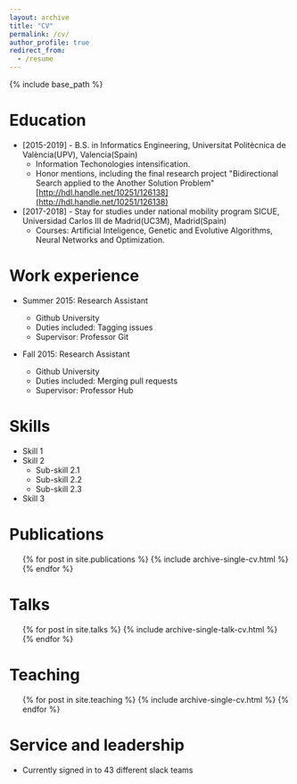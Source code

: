 ```yaml
---
layout: archive
title: "CV"
permalink: /cv/
author_profile: true
redirect_from:
  - /resume
---
```


{% include base_path %}

Education
======
* [2015-2019] - B.S. in Informatics Engineering, Universitat Politècnica de València(UPV), Valencia(Spain)
  * Information Techonologies intensification.
  * Honor mentions, including the final research project  "Bidirectional Search applied to the Another Solution Problem" [http://hdl.handle.net/10251/126138](http://hdl.handle.net/10251/126138)
* [2017-2018] - Stay for studies under national mobility program SICUE, Universidad Carlos III de Madrid(UC3M), Madrid(Spain)
  * Courses: Artificial Inteligence, Genetic and Evolutive Algorithms, Neural Networks and Optimization.

Work experience
======
* Summer 2015: Research Assistant
  * Github University
  * Duties included: Tagging issues
  * Supervisor: Professor Git

* Fall 2015: Research Assistant
  * Github University
  * Duties included: Merging pull requests
  * Supervisor: Professor Hub
  
Skills
======
* Skill 1
* Skill 2
  * Sub-skill 2.1
  * Sub-skill 2.2
  * Sub-skill 2.3
* Skill 3

Publications
======
  <ul>{% for post in site.publications %}
    {% include archive-single-cv.html %}
  {% endfor %}</ul>
  
Talks
======
  <ul>{% for post in site.talks %}
    {% include archive-single-talk-cv.html %}
  {% endfor %}</ul>
  
Teaching
======
  <ul>{% for post in site.teaching %}
    {% include archive-single-cv.html %}
  {% endfor %}</ul>
  
Service and leadership
======
* Currently signed in to 43 different slack teams
